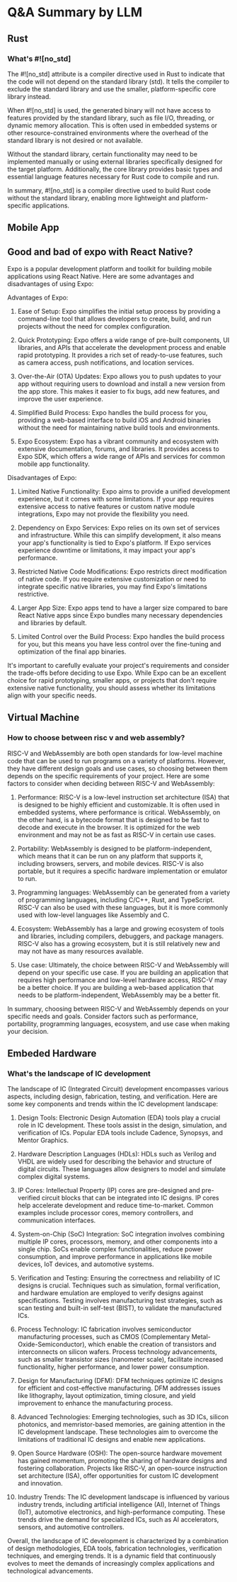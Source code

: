 # Q&A Summary by LLM

## Rust

### What's #![no_std]

The #![no_std] attribute is a compiler directive used in Rust to indicate that the code will not depend on the standard library (std). It tells the compiler to exclude the standard library and use the smaller, platform-specific core library instead.

When #![no_std] is used, the generated binary will not have access to features provided by the standard library, such as file I/O, threading, or dynamic memory allocation. This is often used in embedded systems or other resource-constrained environments where the overhead of the standard library is not desired or not available.

Without the standard library, certain functionality may need to be implemented manually or using external libraries specifically designed for the target platform. Additionally, the core library provides basic types and essential language features necessary for Rust code to compile and run.

In summary, #![no_std] is a compiler directive used to build Rust code without the standard library, enabling more lightweight and platform-specific applications.

## Mobile App

## Good and bad of expo with React Native?

Expo is a popular development platform and toolkit for building mobile applications using React Native. Here are some advantages and disadvantages of using Expo:

Advantages of Expo:

1. Ease of Setup: Expo simplifies the initial setup process by providing a command-line tool that allows developers to create, build, and run projects without the need for complex configuration.

2. Quick Prototyping: Expo offers a wide range of pre-built components, UI libraries, and APIs that accelerate the development process and enable rapid prototyping. It provides a rich set of ready-to-use features, such as camera access, push notifications, and location services.

3. Over-the-Air (OTA) Updates: Expo allows you to push updates to your app without requiring users to download and install a new version from the app store. This makes it easier to fix bugs, add new features, and improve the user experience.

4. Simplified Build Process: Expo handles the build process for you, providing a web-based interface to build iOS and Android binaries without the need for maintaining native build tools and environments.

5. Expo Ecosystem: Expo has a vibrant community and ecosystem with extensive documentation, forums, and libraries. It provides access to Expo SDK, which offers a wide range of APIs and services for common mobile app functionality.


Disadvantages of Expo:

1. Limited Native Functionality: Expo aims to provide a unified development experience, but it comes with some limitations. If your app requires extensive access to native features or custom native module integrations, Expo may not provide the flexibility you need.

2. Dependency on Expo Services: Expo relies on its own set of services and infrastructure. While this can simplify development, it also means your app's functionality is tied to Expo's platform. If Expo services experience downtime or limitations, it may impact your app's performance.

3. Restricted Native Code Modifications: Expo restricts direct modification of native code. If you require extensive customization or need to integrate specific native libraries, you may find Expo's limitations restrictive.

4. Larger App Size: Expo apps tend to have a larger size compared to bare React Native apps since Expo bundles many necessary dependencies and libraries by default.

5. Limited Control over the Build Process: Expo handles the build process for you, but this means you have less control over the fine-tuning and optimization of the final app binaries.


It's important to carefully evaluate your project's requirements and consider the trade-offs before deciding to use Expo. While Expo can be an excellent choice for rapid prototyping, smaller apps, or projects that don't require extensive native functionality, you should assess whether its limitations align with your specific needs.

## Virtual Machine

### How to choose between risc v and web assembly?

RISC-V and WebAssembly are both open standards for low-level machine code that can be used to run programs on a variety of platforms. However, they have different design goals and use cases, so choosing between them depends on the specific requirements of your project. Here are some factors to consider when deciding between RISC-V and WebAssembly:

1. Performance: RISC-V is a low-level instruction set architecture (ISA) that is designed to be highly efficient and customizable. It is often used in embedded systems, where performance is critical. WebAssembly, on the other hand, is a bytecode format that is designed to be fast to decode and execute in the browser. It is optimized for the web environment and may not be as fast as RISC-V in certain use cases.

2. Portability: WebAssembly is designed to be platform-independent, which means that it can be run on any platform that supports it, including browsers, servers, and mobile devices. RISC-V is also portable, but it requires a specific hardware implementation or emulator to run.

3. Programming languages: WebAssembly can be generated from a variety of programming languages, including C/C++, Rust, and TypeScript. RISC-V can also be used with these languages, but it is more commonly used with low-level languages like Assembly and C.

4. Ecosystem: WebAssembly has a large and growing ecosystem of tools and libraries, including compilers, debuggers, and package managers. RISC-V also has a growing ecosystem, but it is still relatively new and may not have as many resources available.

5. Use case: Ultimately, the choice between RISC-V and WebAssembly will depend on your specific use case. If you are building an application that requires high performance and low-level hardware access, RISC-V may be a better choice. If you are building a web-based application that needs to be platform-independent, WebAssembly may be a better fit.

In summary, choosing between RISC-V and WebAssembly depends on your specific needs and goals. Consider factors such as performance, portability, programming languages, ecosystem, and use case when making your decision.

## Embeded Hardware

### What's the landscape of IC development

The landscape of IC (Integrated Circuit) development encompasses various aspects, including design, fabrication, testing, and verification. Here are some key components and trends within the IC development landscape:

1. Design Tools: Electronic Design Automation (EDA) tools play a crucial role in IC development. These tools assist in the design, simulation, and verification of ICs. Popular EDA tools include Cadence, Synopsys, and Mentor Graphics.

2. Hardware Description Languages (HDLs): HDLs such as Verilog and VHDL are widely used for describing the behavior and structure of digital circuits. These languages allow designers to model and simulate complex digital systems.

3. IP Cores: Intellectual Property (IP) cores are pre-designed and pre-verified circuit blocks that can be integrated into IC designs. IP cores help accelerate development and reduce time-to-market. Common examples include processor cores, memory controllers, and communication interfaces.

4. System-on-Chip (SoC) Integration: SoC integration involves combining multiple IP cores, processors, memory, and other components into a single chip. SoCs enable complex functionalities, reduce power consumption, and improve performance in applications like mobile devices, IoT devices, and automotive systems.

5. Verification and Testing: Ensuring the correctness and reliability of IC designs is crucial. Techniques such as simulation, formal verification, and hardware emulation are employed to verify designs against specifications. Testing involves manufacturing test strategies, such as scan testing and built-in self-test (BIST), to validate the manufactured ICs.

6. Process Technology: IC fabrication involves semiconductor manufacturing processes, such as CMOS (Complementary Metal-Oxide-Semiconductor), which enable the creation of transistors and interconnects on silicon wafers. Process technology advancements, such as smaller transistor sizes (nanometer scale), facilitate increased functionality, higher performance, and lower power consumption.

7. Design for Manufacturing (DFM): DFM techniques optimize IC designs for efficient and cost-effective manufacturing. DFM addresses issues like lithography, layout optimization, timing closure, and yield improvement to enhance the manufacturing process.

8. Advanced Technologies: Emerging technologies, such as 3D ICs, silicon photonics, and memristor-based memories, are gaining attention in the IC development landscape. These technologies aim to overcome the limitations of traditional IC designs and enable new applications.

9. Open Source Hardware (OSH): The open-source hardware movement has gained momentum, promoting the sharing of hardware designs and fostering collaboration. Projects like RISC-V, an open-source instruction set architecture (ISA), offer opportunities for custom IC development and innovation.

10. Industry Trends: The IC development landscape is influenced by various industry trends, including artificial intelligence (AI), Internet of Things (IoT), automotive electronics, and high-performance computing. These trends drive the demand for specialized ICs, such as AI accelerators, sensors, and automotive controllers.

Overall, the landscape of IC development is characterized by a combination of design methodologies, EDA tools, fabrication technologies, verification techniques, and emerging trends. It is a dynamic field that continuously evolves to meet the demands of increasingly complex applications and technological advancements.

